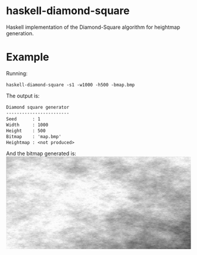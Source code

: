 haskell-diamond-square
======================

Haskell implementation of the Diamond-Square algorithm for heightmap generation.

Example
=======
Running:
```
haskell-diamond-square -s1 -w1000 -h500 -bmap.bmp
```

The output is:
```
Diamond square generator
------------------------
Seed      : 1
Width     : 1000
Height    : 500
Bitmap    : 'map.bmp'
Heightmap : <not produced>
```

And the bitmap generated is:
![](https://raw.githubusercontent.com/ftomassetti/haskell-diamond-square/master/examples/map.bmp)
